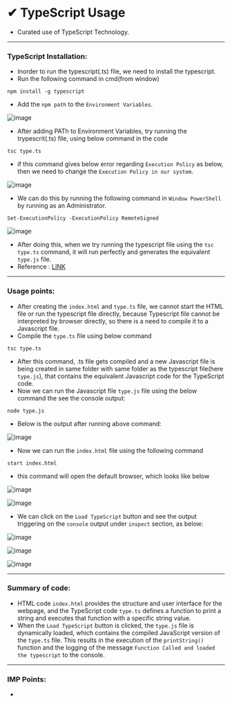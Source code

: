 # ✔ TypeScript Usage
- Curated use of TypeScript Technology.

****

### TypeScript Installation:
- Inorder to run the typescript(.ts) file, we need to install the typescript.
- Run the following command in cmd(from window)
```
npm install -g typescript
```
- Add the `npm path` to the `Environment Variables`.

![image](https://github.com/akash-rajak/JavaScript-Usage/assets/57003737/1ff2385d-42c0-4300-8502-8f62c92bcc43)
 
- After adding PATh to Environment Variables, try running the trypescrit(.ts) file, using below command in the code
```
tsc type.ts
```
- if this command gives below error regarding `Execution Policy` as below, then we need to change the `Execution Policy in our system`.

![image](https://github.com/akash-rajak/JavaScript-Usage/assets/57003737/bbe01f3d-4aa2-461e-912a-93defc2d6893)

- We can do this by running the following command in `Window PowerShell` by running as an Administrator.
```
Set-ExecutionPolicy -ExecutionPolicy RemoteSigned
```

![image](https://github.com/akash-rajak/JavaScript-Usage/assets/57003737/8f7e883a-2d41-4719-a3ca-0fcfa1eb868c)

- After doing this, when we try running the typescript file using the `tsc type.ts` command, it will run perfectly and generates the equivalent `type.js` file.
- Reference : [LINK](https://stackoverflow.com/questions/58796490/tsc-ps1-cannot-be-loaded-because-running-scripts-is-disabled-on-this-system)

****

### Usage points:
- After creating the `index.html` and `type.ts` file, we cannot start the HTML file or run the typescript file directly, because Typescript file cannot be interpreted by browser directly, so there is a need to compile it to a Javascript file.
- Compile the `type.ts` file using below command
```
tsc type.ts
```
- After this command, .ts file gets compiled and a new Javascript file is being created in same folder with same folder as the typescript file(here `type.js`), that contains the equivalent Javascript code for the TypeScript code.
- Now we can run the Javascript file `type.js` file using the below command the see the console output:
```
node type.js
```
- Below is the output after running above command:

![image](https://github.com/akash-rajak/JavaScript-Usage/assets/57003737/c1c754a8-b0a7-46ef-926b-9239d35b066b)
- Now we can run the `index.html` file using the following command
```
start index.html
```
- this command will open the default browser, which looks like below

![image](https://github.com/akash-rajak/JavaScript-Usage/assets/57003737/f59a36b3-2de3-4303-9a1a-679750a18367)

![image](https://github.com/akash-rajak/JavaScript-Usage/assets/57003737/a91b91fe-e29c-4bd6-b03a-e19c3c8f7233)
- We can click on the `Load TypeScript` button and see the output triggering on the `console` output under `inspect` section, as below:

![image](https://github.com/akash-rajak/JavaScript-Usage/assets/57003737/f9dbc85c-3da7-4a1c-9f94-3ff7cbe04702)

![image](https://github.com/akash-rajak/JavaScript-Usage/assets/57003737/3d90dd84-45ee-4613-abb3-ca6c0e481235)

![image](https://github.com/akash-rajak/JavaScript-Usage/assets/57003737/f76e5c16-5e48-477f-9350-6a68451290cd)

****

### Summary of code:
- HTML code `index.html` provides the structure and user interface for the webpage, and the TypeScript code `type.ts` defines a function to print a string and executes that function with a specific string value. 
- When the `Load TypeScript` button is clicked, the `type.js` file is dynamically loaded, which contains the compiled JavaScript version of the `type.ts` file. This results in the execution of the `printString()` function and the logging of the message `Function Called and loaded the typescript` to the console.

****

### IMP Points:
- 
